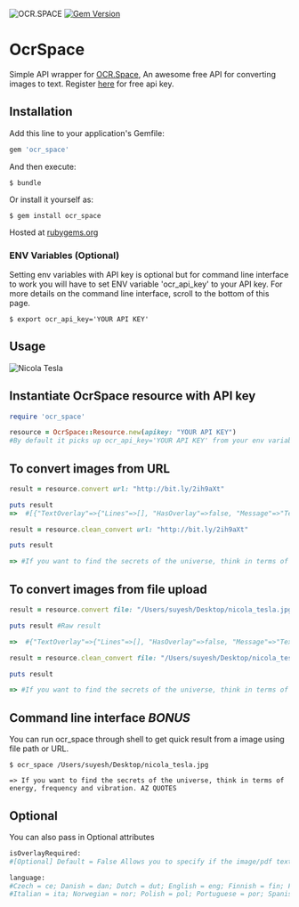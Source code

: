 ![OCR.SPACE](https://ocr.space/Content/Images/ocr.space.logo.png)
[![Gem Version](https://badge.fury.io/rb/ocr_space@2x.png)](https://badge.fury.io/rb/ocr_space)

# OcrSpace

Simple API wrapper for [OCR.Space](https://ocr.space), An awesome free API for converting images to text. Register [here](http://space.us11.list-manage1.com/subscribe?u=ce17e59f5b68a2fd3542801fd&id=252aee70a1) for free api key.


## Installation

Add this line to your application's Gemfile:

```ruby
gem 'ocr_space'
```

And then execute:

    $ bundle

Or install it yourself as:

    $ gem install ocr_space

Hosted at [rubygems.org](https://rubygems.org/gems/ocr_space)

### ENV Variables (Optional)
Setting env variables with API key is optional but for command line interface to work you will have to set ENV variable 'ocr_api_key' to your API key. For more details on the command line interface, scroll to the bottom of this page.

```
$ export ocr_api_key='YOUR API KEY'
```

## Usage

![Nicola Tesla](https://bit.ly/2ih9aXt)

## Instantiate OcrSpace resource with API key

```ruby
require 'ocr_space'

resource = OcrSpace::Resource.new(apikey: "YOUR API KEY")
#By default it picks up ocr_api_key='YOUR API KEY' from your env variables
```

## To convert images from URL

```ruby
result = resource.convert url: "http://bit.ly/2ih9aXt"

puts result
=>  #[{"TextOverlay"=>{"Lines"=>[], "HasOverlay"=>false, "Message"=>"Text overlay is not provided as it is not requested"}, "FileParseExitCode"=>1, "ParsedText"=>"If you want to find the secrets of the \r\nuniverse, think in terms of energy, \r\nfrequency and vibration. \r\nAZ QUOTES \r\n", "ErrorMessage"=>"", "ErrorDetails"=>""}]

result = resource.clean_convert url: "http://bit.ly/2ih9aXt"

puts result

=> #If you want to find the secrets of the universe, think in terms of energy, frequency and vibration. AZ QUOTES
```

## To convert images from file upload

```ruby
result = resource.convert file: "/Users/suyesh/Desktop/nicola_tesla.jpg"

puts result #Raw result

=>  #{"TextOverlay"=>{"Lines"=>[], "HasOverlay"=>false, "Message"=>"Text overlay is not provided as it is not requested"}, "FileParseExitCode"=>1, "ParsedText"=>"If you want to find the secrets of the \r\nuniverse, think in terms of energy, \r\nfrequency and vibration. \r\nAZ QUOTES \r\n", "ErrorMessage"=>"", "ErrorDetails"=>""}

result = resource.clean_convert file: "/Users/suyesh/Desktop/nicola_tesla.jpg"

puts result

=> #If you want to find the secrets of the universe, think in terms of energy, frequency and vibration. AZ QUOTES
```

## Command line interface ***BONUS***

You can run ocr_space through shell to get quick result from a image using file path or URL.

```
$ ocr_space /Users/suyesh/Desktop/nicola_tesla.jpg

=> If you want to find the secrets of the universe, think in terms of energy, frequency and vibration. AZ QUOTES
```

## Optional

You can also pass in Optional attributes

```ruby
isOverlayRequired:
#[Optional] Default = False Allows you to specify if the image/pdf text overlay is required. Overlay could be #used to show the text over the image

language:
#Czech = ce; Danish = dan; Dutch = dut; English = eng; Finnish = fin; French = fre; German = ger;Hungarian=hun;
#Italian = ita; Norwegian = nor; Polish = pol; Portuguese = por; Spanish = spa; Swedish = swe; #ChineseSimplified = chs; Greek = gre; Japanese = jpn; Russian = rus; Turkish = tur; ChineseTraditional = cht; #Korean = kor
```
